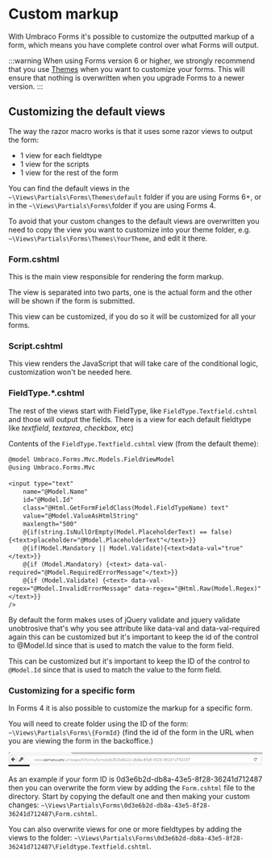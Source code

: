 # Custom markup
With Umbraco Forms it's possible to customize the outputted markup of a form, which means you have complete control over what Forms will output.

:::warning
When using Forms version 6 or higher, we strongly recommend that you use [Themes](../Themes) when you want to customize your forms.
This will ensure that nothing is overwritten when you upgrade Forms to a newer version.
:::

## Customizing the default views
The way the razor macro works is that it uses some razor views to output the form:

* 1 view for each fieldtype
* 1 view for the scripts
* 1 view for the rest of the form

You can find the default views in the `~\Views\Partials\Forms\Themes\default` folder if you are using Forms 6+, or in the `~\Views\Partials\Forms\`folder if you are using Forms 4.

To avoid that your custom changes to the default views are overwritten you need to copy the view you want to customize into your theme folder, e.g. `~\Views\Partials\Forms\Themes\YourTheme`, and edit it there.

### Form.cshtml

This is the main view responsible for rendering the form markup.

The view is separated into two parts, one is the actual form and the other will be shown if the form is submitted.

This view can be customized, if you do so it will be customized for all your forms.

### Script.cshtml
This view renders the JavaScript that will take care of the conditional logic, customization won't be needed here.

### FieldType.*.cshtml
The rest of the views start with FieldType, like `FieldType.Textfield.cshtml` and those will output the fields. There is a view for each default fieldtype like *textfield*, *textarea*, *checkbox*, etc)

Contents of the `FieldType.Textfield.cshtml` view (from the default theme):

    @model Umbraco.Forms.Mvc.Models.FieldViewModel
    @using Umbraco.Forms.Mvc

    <input type="text" 
        name="@Model.Name" 
        id="@Model.Id" 
        class="@Html.GetFormFieldClass(Model.FieldTypeName) text" 
        value="@Model.ValueAsHtmlString" 
        maxlength="500"
        @{if(string.IsNullOrEmpty(Model.PlaceholderText) == false){<text>placeholder="@Model.PlaceholderText"</text>}}
        @{if(Model.Mandatory || Model.Validate){<text>data-val="true"</text>}}
        @{if (Model.Mandatory) {<text> data-val-required="@Model.RequiredErrorMessage"</text>}}
        @{if (Model.Validate) {<text> data-val-regex="@Model.InvalidErrorMessage" data-regex="@Html.Raw(Model.Regex)"</text>}}
    />

By default the form makes uses of jQuery validate and jquery validate unobtrosive that's why you see attribute like data-val and data-val-required again this can be customized but it's important to keep the id of the control to @Model.Id since that is used to match the value to the form field.

This can be customized but it's important to keep the ID of the control to `@Model.Id` since that is used to match the value to the form field.

### Customizing for a specific form

In Forms 4 it is also possible to customize the markup for a specific form.

You will need to create folder using the ID of the form: `~\Views\Partials\Forms\{FormId}` (find the id of the form in the URL when you are viewing the form in the backoffice.)

![Form GUID](images/form-guid.png)

As an example if your form ID is 0d3e6b2d-db8a-43e5-8f28-36241d712487 then you can overwrite the form view by adding the `Form.cshtml` file to the directory. Start by copying the default one and then making your custom changes: `~\Views\Partials\Forms\0d3e6b2d-db8a-43e5-8f28-36241d712487\Form.cshtml`.

You can also overwrite views for one or more fieldtypes by adding the views to the folder: `~\Views\Partials\Forms\0d3e6b2d-db8a-43e5-8f28-36241d712487\Fieldtype.Textfield.cshtml`.
